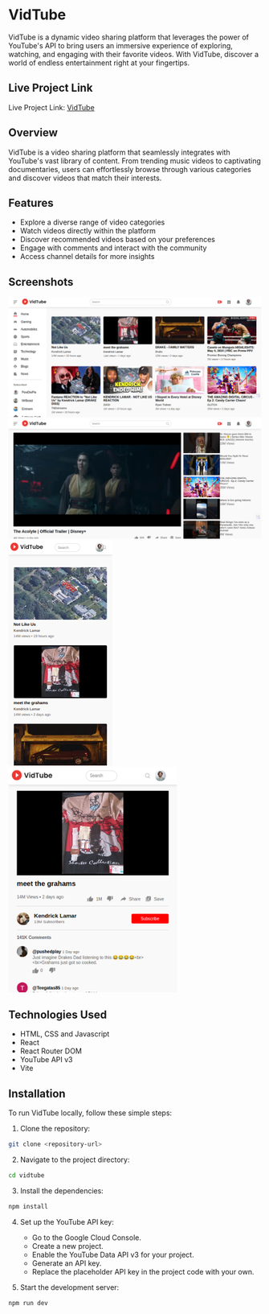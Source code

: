 # VidTube

VidTube is a dynamic video sharing platform that leverages the power of YouTube's API to bring users an immersive experience of exploring, watching, and engaging with their favorite videos. With VidTube, discover a world of endless entertainment right at your fingertips.

## Live Project Link

Live Project Link: [VidTube](https://vidtube-avi.netlify.app/)

## Overview

VidTube is a video sharing platform that seamlessly integrates with YouTube's vast library of content. From trending music videos to captivating documentaries, users can effortlessly browse through various categories and discover videos that match their interests.

## Features

- Explore a diverse range of video categories
- Watch videos directly within the platform
- Discover recommended videos based on your preferences
- Engage with comments and interact with the community
- Access channel details for more insights

## Screenshots

![VidTube](src/assets/ss1.png)
![VidTube](src/assets/ss2.png)
![VidTube](src/assets/ss3.png)
<img src="src/assets/ss4.png" height="448px"/>

## Technologies Used

- HTML, CSS and Javascript
- React
- React Router DOM
- YouTube API v3
- Vite

## Installation

To run VidTube locally, follow these simple steps:

1. Clone the repository:

```bash
git clone <repository-url>
```

2. Navigate to the project directory:

```bash
cd vidtube
```

3. Install the dependencies:

```bash
npm install
```

4. Set up the YouTube API key:

   - Go to the Google Cloud Console.
   - Create a new project.
   - Enable the YouTube Data API v3 for your project.
   - Generate an API key.
   - Replace the placeholder API key in the project code with your own.

5. Start the development server:

```bash
npm run dev
```
